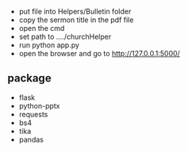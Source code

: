 - put file into Helpers/Bulletin folder
- copy the sermon title in the pdf file
- open the cmd
- set path to ..../churchHelper
- run python app.py
- open the browser and go to http://127.0.0.1:5000/

## package
  - flask
  - python-pptx
  - requests
  - bs4
  - tika
  - pandas

